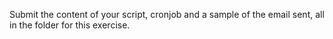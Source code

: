 Submit the content of your script, cronjob and a sample of the email sent, all in the folder for this exercise.
